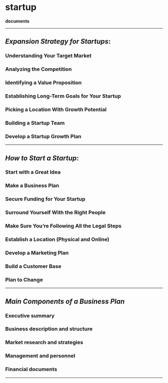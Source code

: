 # startup
**documents**

---

## *Expansion Strategy for Startups*:

### Understanding Your Target Market

### Analyzing the Competition

### Identifying a Value Proposition

### Establishing Long-Term Goals for Your Startup

### Picking a Location With Growth Potential

### Building a Startup Team

### Develop a Startup Growth Plan

---

## *How to Start a Startup*:

### Start with a Great Idea

### Make a Business Plan

### Secure Funding for Your Startup

### Surround Yourself With the Right People

### Make Sure You’re Following All the Legal Steps

### Establish a Location (Physical and Online)

### Develop a Marketing Plan

### Build a Customer Base

### Plan to Change

---
## *Main Components of a Business Plan*
### Executive summary 
### Business description and structure 
### Market research and strategies 
### Management and personnel 
### Financial documents
---

